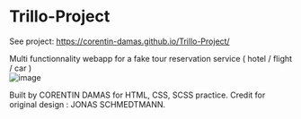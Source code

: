 # Trillo-Project

See project: https://corentin-damas.github.io/Trillo-Project/

Multi functionnality webapp for a fake tour reservation service ( hotel / flight / car )   
![image](https://github.com/Corentin-Damas/Trillo-Project/assets/100703359/c4e9d7a1-3c95-400f-9f19-226113f5ec7c)


Built by CORENTIN DAMAS for HTML, CSS, SCSS practice. Credit for original design : JONAS SCHMEDTMANN.
